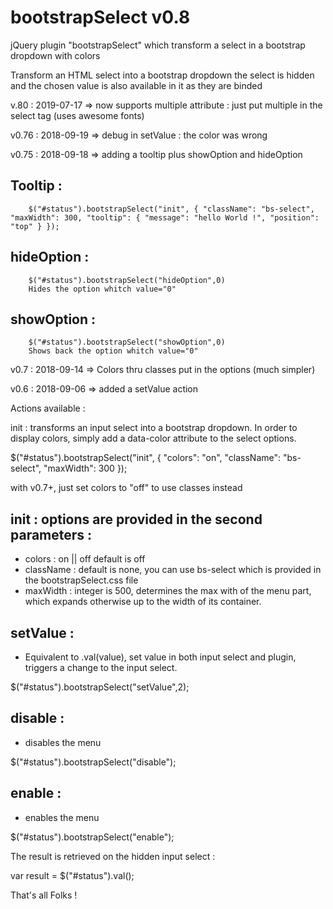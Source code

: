 # bootstrapSelect v0.8

jQuery plugin "bootstrapSelect" which transform a select in a bootstrap dropdown with colors

Transform an HTML select into a bootstrap dropdown
the select is hidden and the chosen value is also available in it as they are binded

v.80 : 2019-07-17 => now supports multiple attribute : just put multiple in the select tag  (uses awesome fonts)

v0.76 : 2018-09-19 =>  debug in setValue : the color was wrong

v0.75 : 2018-09-18 => adding a tooltip plus showOption and hideOption
## Tooltip :
        $("#status").bootstrapSelect("init", { "className": "bs-select", "maxWidth": 300, "tooltip": { "message": "hello World !", "position": "top" } });
## hideOption :
		$("#status").bootstrapSelect("hideOption",0)
		Hides the option whitch value="0" 
## showOption :
		$("#status").bootstrapSelect("showOption",0)
		Shows back the option whitch value="0" 
		
v0.7  : 2018-09-14 => Colors thru classes put in the options (much simpler)

v0.6  : 2018-09-06 => added a setValue action


Actions available :

init : transforms an input select into a bootstrap dropdown. In order to display colors, simply add a data-color attribute to the select options.

 $("#status").bootstrapSelect("init", { "colors": "on", "className": "bs-select", "maxWidth": 300 });
 
 with v0.7+, just set colors to "off" to use classes instead
 
## init : options are provided in the second parameters :
- colors : on || off default is off
- className : default is none, you can use bs-select which is provided in the bootstrapSelect.css file
- maxWidth : integer is 500, determines the max with of the menu part, which expands otherwise up to the width of its container.
## setValue :
- Equivalent to .val(value), set value in both input select and plugin, triggers a change to the input select.

$("#status").bootstrapSelect("setValue",2);

## disable :
- disables the menu

$("#status").bootstrapSelect("disable");

## enable :
- enables the menu

$("#status").bootstrapSelect("enable");

The result is retrieved on the hidden input select : 

var result = $("#status").val();

That's all Folks !
